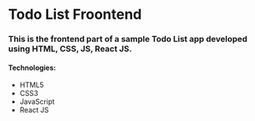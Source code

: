 # Todo List Froontend

### This is the frontend part of a sample Todo List app developed using HTML, CSS, JS, React JS.

#### Technologies:

- HTML5
- CSS3
- JavaScript
- React JS
